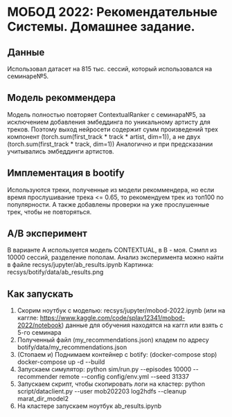 # МОБОД 2022: Рекомендательные Системы. Домашнее задание.
## Данные
Использовал датасет на 815 тыс. сессий, который использовался на семинаре№5.
 
## Модель рекоммендера
Модель полностью повторяет ContextualRanker с семинара№5, за исключением добавления эмбеддинга по уникальному артисту для треков.
Поэтому выход нейросети содержит сумм произведений трех компонент (torch.sum(first_track * track * artist, dim=1)), а не двух (torch.sum(first_track * track, dim=1))
Аналогично и при предсказании учитывались эмбеддинги артистов.

## Имплементация в bootify
Используются треки, полученные из модели рекоммендера, но если время прослушивание трека <= 0.65, то рекомендуем трек из топ100 по популярности. А также добавлены проверки на уже прослушенные трек, чтобы не повторяться.

## A/B эксперимент
В варианте A используется модель CONTEXTUAL, в B - моя. Сэмпл из 10000 сессий, разделение пополам.
Анализ эксперимента можно найти в файле recsys/jupyter/ab_results.ipynb
Картинка: recsys/botify/data/ab_results.png


## Как запускать
1. Скорим ноутбук с моделью: recsys/jupyter/mobod-2022.ipynb (или на каггле: https://www.kaggle.com/code/splav12341/mobod-2022/notebook)
данные для обучения находятся на каггл или взять с 5-го семинара
2. Полученный файл (my_recommendations.json) кладем по адресу botify/data/my_recommendations.json
3. (Стопаем и) Поднимаем контейнер с botify: (docker-compose stop) docker-compose up -d --build
4. Запускаем симулятор: python sim/run.py --episodes 10000 --recommender remote --config config/env.yml --seed 31337
5. Запускаем скрипт, чтобы скопировать логи на кластер: python script/dataclient.py --user mob202203 log2hdfs --cleanup marat_dir_model2
6. На кластере запускаем ноутбук ab_results.ipynb
